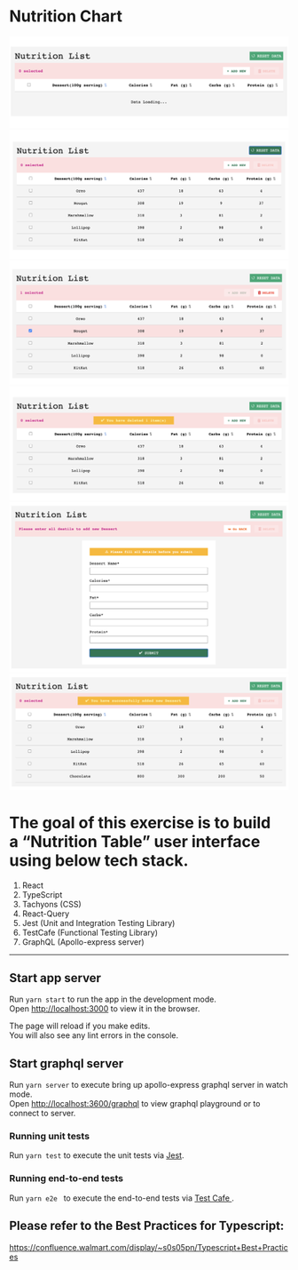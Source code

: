 # Nutrition Chart
![image](./src/assets/screen0.png)
![image](./src/assets/screen1.png)
![image](./src/assets/screen2.png)
![image](./src/assets/screen3.png)
![image](./src/assets/screen4.png)
![image](./src/assets/screen5.png)

# The goal of this exercise is to build a “Nutrition Table” user interface using below tech stack.
1. React
2. TypeScript
3. Tachyons (CSS)
4. React-Query 
5. Jest (Unit and Integration Testing Library)
6. TestCafe (Functional Testing Library)
7. GraphQL (Apollo-express server)
---

## Start app server

Run `yarn start` to run the app in the development mode.<br />
Open [http://localhost:3000](http://localhost:3000) to view it in the browser.

The page will reload if you make edits.<br />
You will also see any lint errors in the console.

## Start graphql server

Run `yarn server` to execute bring up apollo-express graphql server in watch mode. <br />
Open [http://localhost:3600/graphql](http://localhost:3600/graphql) to view graphql playground or to connect to server.

### Running unit tests

Run `yarn test` to execute the unit tests via [Jest](https://jestjs.io).

### Running end-to-end tests

Run `yarn e2e ` to execute the end-to-end tests via [Test Cafe ](https://devexpress.github.io/testcafe/).



## Please refer to the Best Practices for Typescript:

https://confluence.walmart.com/display/~s0s05pn/Typescript+Best+Practices
